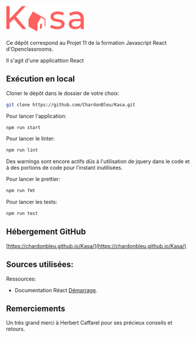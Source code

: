 ## ![Kasa](logo.png)

Ce dépôt correspond au Projet 11 de la formation Javascript React d'Openclassrooms.

Il s'agit d'une applicattion React


## Exécution en local

Cloner le dépôt dans le dossier de votre choix:  

```bash
git clone https://github.com/ChardonBleu/Kasa.git
```

Pour lancer l'application:
```bash
npm run start
```

Pour lancer le linter: 
```bash
npm run lint
```
Des warnings sont encore actifs dûs à l'utilisation de jquery dans le code et à des portions de code pour l'instant inutilisées.  

Pour lancer le prettier: 
```bash
npm run fmt
```

Pour lancer les tests: 
```bash
npm run test
```

## Hébergement GitHub

[https://chardonbleu.github.io/Kasa/](https://chardonbleu.github.io/Kasa/)

## Sources utilisées:

Ressources:

- Documentation Réact [Démarrage](https://fr.react.dev/learn).



## Remerciements

Un très grand merci à Herbert Caffarel pour ses précieux conseils et retours.
